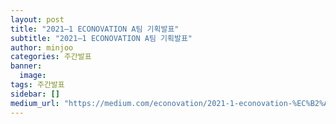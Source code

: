 ```yaml
---
layout: post
title: "2021–1 ECONOVATION A팀 기획발표"
subtitle: "2021–1 ECONOVATION A팀 기획발표"
author: minjoo
categories: 주간발표
banner:
  image:
tags: 주간발표
sidebar: []
medium_url: "https://medium.com/econovation/2021-1-econovation-%EC%B2%AB-%EA%B8%B0%ED%9A%8D%EB%B0%9C%ED%91%9C-b213dffe771cf"
---
```

